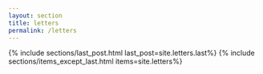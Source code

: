 ```yaml
---
layout: section
title: letters
permalink: /letters
---
```

{% include sections/last_post.html last_post=site.letters.last%}
{% include sections/items_except_last.html items=site.letters%}
